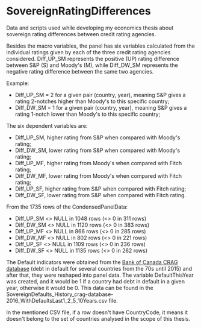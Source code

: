 # SovereignRatingDifferences
Data and scripts used while developing my economics thesis about sovereign rating differences between credit rating agencies.

Besides the macro variables, the panel has six variables calculated from the individual ratings given by each of the three credit rating agencies considered. Diff\_UP\_SM represents the positive (UP) rating difference between S&P (S) and Moody's (M), while Diff\_DW\_SM represents the negative rating difference between the same two agencies.

Example:
* Diff\_UP\_SM = 2 for a given pair (country, year), meaning S&P gives a rating 2-notches higher than Moody's to this specific country;
* Diff\_DW\_SM = 1 for a given pair (country, year), meaning S&P gives a rating 1-notch lower than Moody's to this specific country;

The six dependent variables are:
* Diff\_UP\_SM, higher rating from S&P when compared with Moody's rating;
* Diff\_DW\_SM, lower rating from S&P when compared with Moody's rating;
* Diff\_UP\_MF, higher rating from Moody's when compared with Fitch rating;
* Diff\_DW\_MF, lower rating from Moody's when compared with Fitch rating;
* Diff\_UP\_SF, higher rating from S&P when compared with Fitch rating;
* Diff\_DW\_SF, lower rating from S&P when compared with Fitch rating.

From the 1735 rows of the CondensedPanelData:
* Diff\_UP\_SM <> NULL in 1048 rows (<> 0 in 311 rows)
* Diff\_DW\_SM <> NULL in 1120 rows (<> 0 in 383 rows)
* Diff\_UP\_MF <> NULL in 866 rows  (<> 0 in 285 rows)
* Diff\_DW\_MF <> NULL in 802 rows  (<> 0 in 221 rows)
* Diff\_UP\_SF <> NULL in 1109 rows (<> 0 in 236 rows)
* Diff\_DW\_SF <> NULL in 1135 rows (<> 0 in 262 rows)

The Default indicators were obtained from the [Bank of Canada CRAG database](http://www.bankofcanada.ca/2014/02/technical-report-101/) (debt in default for several countries from the 70s until 2015) and after that, they were reshaped into panel data. The variable DefaultThisYear was created, and it would be 1 if a country had debt in default in a given year, otherwise it would be 0. This data can be found in the SovereignDefaults\_History\_crag-database-2016\_WithDefaultsLast1\_2\_5\_10Years.csv file.

In the mentioned CSV file, if a row doesn't have CountryCode, it means it doesn't belong to the set of countries analysed in the scope of this thesis.
